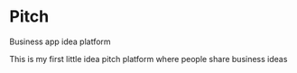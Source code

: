 # Pitch
Business app idea platform

This is my first little idea pitch platform where people share business ideas

